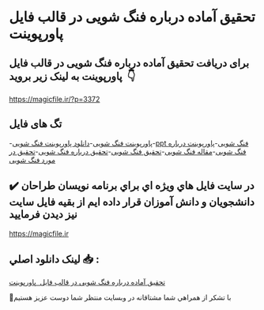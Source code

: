 #  تحقیق آماده درباره فنگ شویی در قالب فایل  پاورپوینت

## برای دریافت  تحقیق آماده درباره فنگ شویی در قالب فایل  پاورپوینت به لینک زیر بروید 👇

https://magicfile.ir/?p=3372

## تگ های فایل

-[پاورپوینت فنگ شویی](https://magicfile.ir/product/%d8%aa%d8%ad%d9%82%db%8c%d9%82-%d9%81%d9%86%da%af-%d8%b4%d9%88%db%8c%db%8c-%d8%af%d8%b1-%d9%be%d8%a7%d9%88%d8%b1%d9%be%d9%88%db%8c%d9%86%d8%aa/)-[دانلود پاورپوینت فنگ شویی](https://magicfile.ir/product/%d8%aa%d8%ad%d9%82%db%8c%d9%82-%d9%81%d9%86%da%af-%d8%b4%d9%88%db%8c%db%8c-%d8%af%d8%b1-%d9%be%d8%a7%d9%88%d8%b1%d9%be%d9%88%db%8c%d9%86%d8%aa/)-[ppt فنگ شویی](https://magicfile.ir/product/%d8%aa%d8%ad%d9%82%db%8c%d9%82-%d9%81%d9%86%da%af-%d8%b4%d9%88%db%8c%db%8c-%d8%af%d8%b1-%d9%be%d8%a7%d9%88%d8%b1%d9%be%d9%88%db%8c%d9%86%d8%aa/)-[پاورپوینت درباره فنگ شویی](https://magicfile.ir/product/%d8%aa%d8%ad%d9%82%db%8c%d9%82-%d9%81%d9%86%da%af-%d8%b4%d9%88%db%8c%db%8c-%d8%af%d8%b1-%d9%be%d8%a7%d9%88%d8%b1%d9%be%d9%88%db%8c%d9%86%d8%aa/)-[مقاله فنگ شویی](https://magicfile.ir/product/%d8%aa%d8%ad%d9%82%db%8c%d9%82-%d9%81%d9%86%da%af-%d8%b4%d9%88%db%8c%db%8c-%d8%af%d8%b1-%d9%be%d8%a7%d9%88%d8%b1%d9%be%d9%88%db%8c%d9%86%d8%aa/)-[تحقیق فنگ شویی](https://magicfile.ir/product/%d8%aa%d8%ad%d9%82%db%8c%d9%82-%d9%81%d9%86%da%af-%d8%b4%d9%88%db%8c%db%8c-%d8%af%d8%b1-%d9%be%d8%a7%d9%88%d8%b1%d9%be%d9%88%db%8c%d9%86%d8%aa/)-[تحقیق درباره فنگ شویی](https://magicfile.ir/product/%d8%aa%d8%ad%d9%82%db%8c%d9%82-%d9%81%d9%86%da%af-%d8%b4%d9%88%db%8c%db%8c-%d8%af%d8%b1-%d9%be%d8%a7%d9%88%d8%b1%d9%be%d9%88%db%8c%d9%86%d8%aa/)-[تحقیق در مورد فنگ شویی](https://magicfile.ir/product/%d8%aa%d8%ad%d9%82%db%8c%d9%82-%d9%81%d9%86%da%af-%d8%b4%d9%88%db%8c%db%8c-%d8%af%d8%b1-%d9%be%d8%a7%d9%88%d8%b1%d9%be%d9%88%db%8c%d9%86%d8%aa/)

## ✔️ در سايت فايل هاي ويژه اي براي برنامه نويسان طراحان دانشجويان و دانش آموزان قرار داده ايم از بقيه فايل سايت نيز ديدن فرماييد

https://magicfile.ir


## لينک دانلود اصلي 📥 :

[ تحقیق آماده درباره فنگ شویی در قالب فایل  پاورپوینت](https://magicfile.ir/product/%d8%aa%d8%ad%d9%82%db%8c%d9%82-%d9%81%d9%86%da%af-%d8%b4%d9%88%db%8c%db%8c-%d8%af%d8%b1-%d9%be%d8%a7%d9%88%d8%b1%d9%be%d9%88%db%8c%d9%86%d8%aa/) 


🙏با تشکر از همراهي شما مشتاقانه در وبسایت منتظر شما دوست عزیز هستیم

